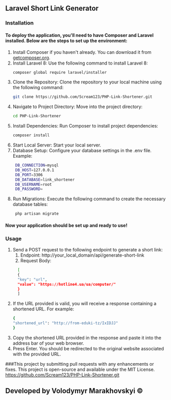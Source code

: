 ## Laravel Short Link Generator

### Installation

#### To deploy the application, you'll need to have Composer and Laravel installed. Below are the steps to set up the environment:
   1. Install Composer if you haven't already. You can download it from [getcomposer.org](https://getcomposer.org/).
   2. Install Laravel 8: Use the following command to install Laravel 8:
        ```bash
        composer global require laravel/installer 
   3. Clone the Repository: Clone the repository to your local machine using the following command:
        ```bash
      git clone https://github.com/Scream123/PHP-Link-Shortener.git
   4. Navigate to Project Directory: Move into the project directory:
        ```bash
        cd PHP-Link-Shortener
   5. Install Dependencies: Run Composer to install project dependencies:
        ```bash
        composer install
   6. Start Local Server: Start your local server.
   7. Database Setup: Configure your database settings in the .env file. Example:
        ```bash
         DB_CONNECTION=mysql
         DB_HOST=127.0.0.1
         DB_PORT=3306
         DB_DATABASE=link_shortener
         DB_USERNAME=root
         DB_PASSWORD=
   8. Run Migrations: Execute the following command to create the necessary database tables:
        ```bash
         php artisan migrate
#### Now your application should be set up and ready to use!

### Usage

1. Send a POST request to the following endpoint to generate a short link:
   1) Endpoint: http://your_local_domain/api/generate-short-link
   2) Request Body:
    ```bash
      [
      {
      "key": "url",
      "value": "https://hotline4.ua/ua/computer/"
      }
      ]

2. If the URL provided is valid, you will receive a response containing a shortened URL. For example:
    ```bash
    {
    "shortened_url": "http://from-eduki-tz/IxIDJJ"
    }

3. Copy the shortened URL provided in the response and paste it into the address bar of your web browser.
4. Press Enter. You should be redirected to the original website associated with the provided URL.

###This project by submitting pull requests with any enhancements or fixes. This project is open-source and available under the MIT License. https://github.com/Scream123/PHP-Link-Shortener.git


## Developed by Volodymyr Marakhovskyi ©





